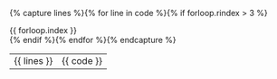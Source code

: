 {% capture lines %}{% for line in code %}{% if forloop.rindex > 3 %}<div>{{ forloop.index }}</div>{% endif %}{% endfor %}{% endcapture %}
<table class="highlightcode">
	<tr>
		<td class="linenumber">{{ lines }}</td>
		<td class="linecode">{{ code }}</td>
	</tr>
</table>

